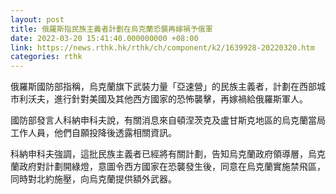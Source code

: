 ```yaml
---
layout: post
title: 俄羅斯指民族主義者計劃在烏克蘭恐襲再嫁禍予俄軍
date: 2022-03-20 15:41:40.000000000 +08:00
link: https://news.rthk.hk/rthk/ch/component/k2/1639928-20220320.htm
categories: rthk
---
```


俄羅斯國防部指稱，烏克蘭旗下武裝力量「亞速營」的民族主義者，計劃在西部城市利沃夫，進行針對美國及其他西方國家的恐怖襲擊，再嫁禍給俄羅斯軍人。

國防部發言人科納申科夫說，有關消息來自頓涅茨克及盧甘斯克地區的烏克蘭當局工作人員，他們自願投降後透露相關資訊。

科納申科夫強調，這批民族主義者已經將有關計劃，告知烏克蘭政府領導層，烏克蘭政府對計劃開綠燈，意圖令西方國家在恐襲發生後，同意在烏克蘭實施禁飛區，同時對北約施壓，向烏克蘭提供額外武器。
